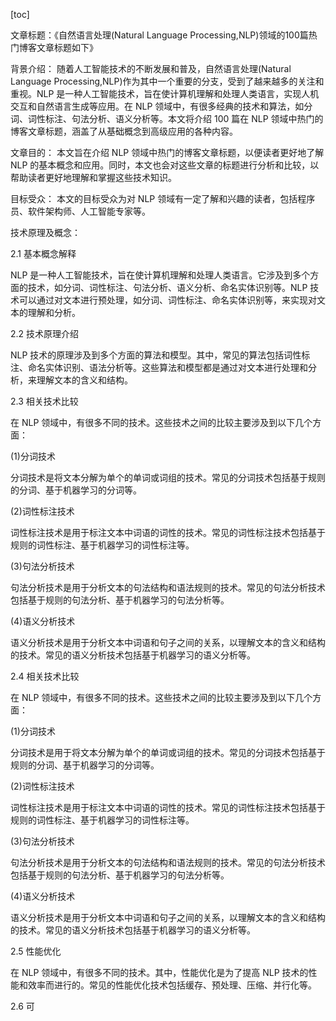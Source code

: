 
[toc]                    
                
                
文章标题：《自然语言处理(Natural Language Processing,NLP)领域的100篇热门博客文章标题如下》

背景介绍：
随着人工智能技术的不断发展和普及，自然语言处理(Natural Language Processing,NLP)作为其中一个重要的分支，受到了越来越多的关注和重视。NLP 是一种人工智能技术，旨在使计算机理解和处理人类语言，实现人机交互和自然语言生成等应用。在 NLP 领域中，有很多经典的技术和算法，如分词、词性标注、句法分析、语义分析等。本文将介绍 100 篇在 NLP 领域中热门的博客文章标题，涵盖了从基础概念到高级应用的各种内容。

文章目的：
本文旨在介绍 NLP 领域中热门的博客文章标题，以便读者更好地了解 NLP 的基本概念和应用。同时，本文也会对这些文章的标题进行分析和比较，以帮助读者更好地理解和掌握这些技术知识。

目标受众：
本文的目标受众为对 NLP 领域有一定了解和兴趣的读者，包括程序员、软件架构师、人工智能专家等。

技术原理及概念：

2.1 基本概念解释

NLP 是一种人工智能技术，旨在使计算机理解和处理人类语言。它涉及到多个方面的技术，如分词、词性标注、句法分析、语义分析、命名实体识别等。NLP 技术可以通过对文本进行预处理，如分词、词性标注、命名实体识别等，来实现对文本的理解和分析。

2.2 技术原理介绍

NLP 技术的原理涉及到多个方面的算法和模型。其中，常见的算法包括词性标注、命名实体识别、语法分析等。这些算法和模型都是通过对文本进行处理和分析，来理解文本的含义和结构。

2.3 相关技术比较

在 NLP 领域中，有很多不同的技术。这些技术之间的比较主要涉及到以下几个方面：

(1)分词技术

分词技术是将文本分解为单个的单词或词组的技术。常见的分词技术包括基于规则的分词、基于机器学习的分词等。

(2)词性标注技术

词性标注技术是用于标注文本中词语的词性的技术。常见的词性标注技术包括基于规则的词性标注、基于机器学习的词性标注等。

(3)句法分析技术

句法分析技术是用于分析文本的句法结构和语法规则的技术。常见的句法分析技术包括基于规则的句法分析、基于机器学习的句法分析等。

(4)语义分析技术

语义分析技术是用于分析文本中词语和句子之间的关系，以理解文本的含义和结构的技术。常见的语义分析技术包括基于机器学习的语义分析等。

2.4 相关技术比较

在 NLP 领域中，有很多不同的技术。这些技术之间的比较主要涉及到以下几个方面：

(1)分词技术

分词技术是用于将文本分解为单个的单词或词组的技术。常见的分词技术包括基于规则的分词、基于机器学习的分词等。

(2)词性标注技术

词性标注技术是用于标注文本中词语的词性的技术。常见的词性标注技术包括基于规则的词性标注、基于机器学习的词性标注等。

(3)句法分析技术

句法分析技术是用于分析文本的句法结构和语法规则的技术。常见的句法分析技术包括基于规则的句法分析、基于机器学习的句法分析等。

(4)语义分析技术

语义分析技术是用于分析文本中词语和句子之间的关系，以理解文本的含义和结构的技术。常见的语义分析技术包括基于机器学习的语义分析等。

2.5 性能优化

在 NLP 领域中，有很多不同的技术。其中，性能优化是为了提高 NLP 技术的性能和效率而进行的。常见的性能优化技术包括缓存、预处理、压缩、并行化等。

2.6 可


